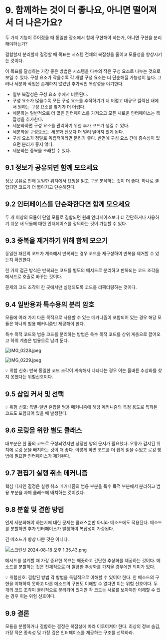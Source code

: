 # 9. 함께하는 것이 더 좋나요, 아니면 떨어져서 더 나은가요?

두 가지 기능이 주어졌을 때 동일한 장소에서 함께 구현해야 하는가, 아니면 구현을 분리해야하는가?

결합할지 분리할지 결정할 때 목표는 시스템 전체의 복잡성을 줄이고 모듈성을 향상시키는 것이다.

이 목표를 달성하는 가장 좋은 방법은 시스템을 다수의 작은 구성 요소로 나누는 것으로 보일 수 있다. 구성 요소가 작을수록 각 개발 구성 요소는 더 단순해질 가능성이 높다. 그러나 세분화 작업은 존재하지 않았던 추가적인 복잡성을 야기한다.

- 일부 복잡성은 구성 요소 수에서 비롯된다.
- 구성 요소가 많을수록 모든 구성 요소를 추적하기가 더 어렵고 대규모 컬렉션 내에서 원하는 구성 요소를 찾기가 더 어렵다.
- 세분화는 일반적으로 더 많은 인터페이스를 가져오고 모든 새로운 인터페이스는 복잡성을 추가한다.
- 세분화하면 구성 요소를 관리하기 위한 추가 코드가 생길 수 있다.
- 세분화된 구성요소는 세분화 전보다 더 멀리 떨어져 있게 된다.
- 구성 요소가 정말로 독립적이라면 분리가 좋다. 반면에 구성 요소 간에 종속성이 있으면 분리가 좋지 않다.
- 세분화는 중복을 초래할 수 있다.

## 9.1 정보가 공유되면 함께 모으세요

정보 공유로 인해 동일한 위치에서 요청을 읽고 구문 분석하는 것이 더 좋다. 하나로 결합되면 코드가 더 짧아지고 단순해진다.

## 9.2 인터페이스를 단순화한다면 함께 모으세요

두 개 이상의 모듈이 단일 모듈로 결합되면 원래 인터페이스보다 더 간단하거나 사용하기 쉬운 새 모듈에 대한 인터페이스를 정의하는 것이 가능할 수 있다.

## 9.3 중복을 제거하기 위해 함께 모으기

동일한 패턴의 코드가 계속해서 반복되는 경우 코드를 재구성하여 반복을 제거할 수 있는지 확인한다.

한 가지 접근 방식은 반복되는 코드를 별도의 메서드로 분리하고 반복되는 코드 조각을 메서드로 호출로 바꾸는 것이다. 

문제의 코드 조각이 한 곳에서만 실행되도록 코드를 리팩터링하는 것이다. 

## 9.4 일반용과 특수용의 분리 암호

모듈에 여러 가지 다른 목적으로 사용할 수 있는 메커니즘이 포함되어 있는 경우 해당 모듈은 하나의 범용 메커니즘만 제공해야 한다.

특수 목적 코드와 범용 코드를 분리하는 방법은 특수 목적 코드를 상위 계층으로 끌어오고 하위 계층은 범용으로 남겨 둔다.

![IMG_0228.jpeg](https://prod-files-secure.s3.us-west-2.amazonaws.com/6437a162-5a79-4682-899c-5f514456794e/0de70fd3-ac0a-4a69-a4ad-de4400dc97f0/IMG_0228.jpeg)

![IMG_0229.jpeg](https://prod-files-secure.s3.us-west-2.amazonaws.com/6437a162-5a79-4682-899c-5f514456794e/78a8db4a-332e-4b1e-919c-2f56f6c9d6af/IMG_0229.jpeg)

<aside>
💡 위험 신호: 반복
동일한 코드 조각이 계속해서 나타나는 경우 이는 올바른 추상화를 찾지 못했다는 위험신호이다.

</aside>

## 9.5 삽입 커서 및 선택

<aside>
💡 위험 신호: 특별-일변 혼합물
범용 메커니즘에 해당 메커니즘의 특정 용도로 특화된 코드도 포함되어 있을 때 발생한다.

</aside>

## 9.6 로링을 위한 별도 클래스

대부분은 한 줄의 코드로 구성되었지만 상당한 양의 문서가 필요했다. 오류가 감지된 위치에 로깅 문을 배치하는 것이 더 좋다. 이렇게 하면 코드를 더 쉽게 읽을 수있고 로깅 방법에 필요한 인터페이스가 제거된다.

## 9.7 편집기 실행 취소 메커니즘

핵심 디자인 결정은 실행 취소 메커니즘의 범용 부분을 특수 목적 부분에서 분리하고 범용 부분을 자체 클래스에 배치하는 것이었다.

## 9.8 분할 및 결합 방법

언제 세분화해야 하는지에 대한 문제는 클래스뿐만 아니라 메소드에도 적용된다. 메소드를 분할하면 추가 인터페이스가 발생하여 복잡성이 가중된다.

긴 메소드가 항상 나쁜 것은 아니다. 

![스크린샷 2024-08-18 오후 1.35.43.png](https://prod-files-secure.s3.us-west-2.amazonaws.com/6437a162-5a79-4682-899c-5f514456794e/1697ca8e-1360-4ef7-a5e0-f266e1fc1966/%E1%84%89%E1%85%B3%E1%84%8F%E1%85%B3%E1%84%85%E1%85%B5%E1%86%AB%E1%84%89%E1%85%A3%E1%86%BA_2024-08-18_%E1%84%8B%E1%85%A9%E1%84%92%E1%85%AE_1.35.43.png)

메서드를 설계할 때 가장 중요한 목표는 깨끗하고 간단한 추상화를 제공하는 것이다. 메소드를 분할하는 것은 전체적으로 더 깔끔한 추상화를 가져올 경우에만 의미가 있다. 

<aside>
💡 위험신호: 결합된 방법
각 방법을 독립적으로 이해할 수 있어야 한다.
한 메소드의 구현을 이해하지 못하고 다른 메소드의 구현도 이해할 수 없다면 이는 위험 신호이다. 두 개의 코드 조각이 물리적으로 분리되어 있지만 각 코드는 서로를 보아야만 이해할 수 있는 경우 이는 위험 신호이다.

</aside>

## 9.9 결론

모듈을 분할하거나 결합하는 결정은 복잡성에 따라 이루어져야 한다. 최상의 정보 숨김, 가장 적은 종속성 및 가장 깊은 인터페이스를 제공하는 구조를 선택하라.